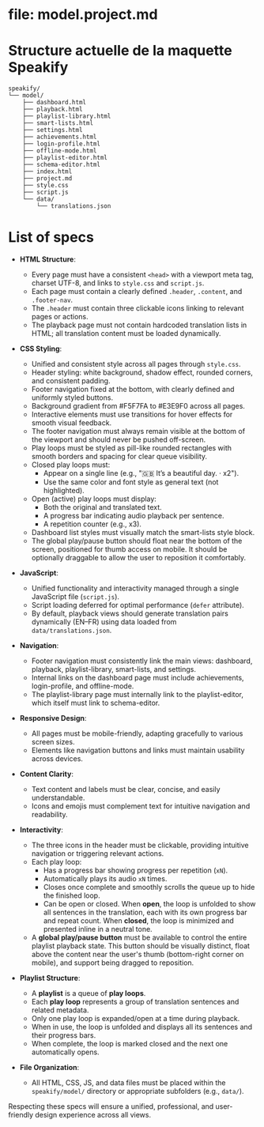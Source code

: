 # file: model.project.md

# Structure actuelle de la maquette Speakify

```
speakify/
└── model/
    ├── dashboard.html
    ├── playback.html
    ├── playlist-library.html
    ├── smart-lists.html
    ├── settings.html
    ├── achievements.html
    ├── login-profile.html
    ├── offline-mode.html
    ├── playlist-editor.html
    ├── schema-editor.html
    ├── index.html
    ├── project.md
    ├── style.css
    ├── script.js
    └── data/
        └── translations.json
```

# List of specs

- **HTML Structure**:
  - Every page must have a consistent `<head>` with a viewport meta tag, charset UTF-8, and links to `style.css` and `script.js`.
  - Each page must contain a clearly defined `.header`, `.content`, and `.footer-nav`.
  - The `.header` must contain three clickable icons linking to relevant pages or actions.
  - The playback page must not contain hardcoded translation lists in HTML; all translation content must be loaded dynamically.

- **CSS Styling**:
  - Unified and consistent style across all pages through `style.css`.
  - Header styling: white background, shadow effect, rounded corners, and consistent padding.
  - Footer navigation fixed at the bottom, with clearly defined and uniformly styled buttons.
  - Background gradient from #F5F7FA to #E3E9F0 across all pages.
  - Interactive elements must use transitions for hover effects for smooth visual feedback.
  - The footer navigation must always remain visible at the bottom of the viewport and should never be pushed off-screen.
  - Play loops must be styled as pill-like rounded rectangles with smooth borders and spacing for clear queue visibility.
  - Closed play loops must:
    - Appear on a single line (e.g., "🇬🇧 It’s a beautiful day. · x2").
    - Use the same color and font style as general text (not highlighted).
  - Open (active) play loops must display:
    - Both the original and translated text.
    - A progress bar indicating audio playback per sentence.
    - A repetition counter (e.g., x3).
  - Dashboard list styles must visually match the smart-lists style block.
  - The global play/pause button should float near the bottom of the screen, positioned for thumb access on mobile. It should be optionally draggable to allow the user to reposition it comfortably.

- **JavaScript**:
  - Unified functionality and interactivity managed through a single JavaScript file (`script.js`).
  - Script loading deferred for optimal performance (`defer` attribute).
  - By default, playback views should generate translation pairs dynamically (EN–FR) using data loaded from `data/translations.json`.

- **Navigation**:
  - Footer navigation must consistently link the main views: dashboard, playback, playlist-library, smart-lists, and settings.
  - Internal links on the dashboard page must include achievements, login-profile, and offline-mode.
  - The playlist-library page must internally link to the playlist-editor, which itself must link to schema-editor.

- **Responsive Design**:
  - All pages must be mobile-friendly, adapting gracefully to various screen sizes.
  - Elements like navigation buttons and links must maintain usability across devices.

- **Content Clarity**:
  - Text content and labels must be clear, concise, and easily understandable.
  - Icons and emojis must complement text for intuitive navigation and readability.

- **Interactivity**:
  - The three icons in the header must be clickable, providing intuitive navigation or triggering relevant actions.
  - Each play loop:
    - Has a progress bar showing progress per repetition (`xN`).
    - Automatically plays its audio `xN` times.
    - Closes once complete and smoothly scrolls the queue up to hide the finished loop.
    - Can be open or closed. When **open**, the loop is unfolded to show all sentences in the translation, each with its own progress bar and repeat count. When **closed**, the loop is minimized and presented inline in a neutral tone.
  - A **global play/pause button** must be available to control the entire playlist playback state. This button should be visually distinct, float above the content near the user's thumb (bottom-right corner on mobile), and support being dragged to reposition.

- **Playlist Structure**:
  - A **playlist** is a queue of **play loops**.
  - Each **play loop** represents a group of translation sentences and related metadata.
  - Only one play loop is expanded/open at a time during playback.
  - When in use, the loop is unfolded and displays all its sentences and their progress bars.
  - When complete, the loop is marked closed and the next one automatically opens.

- **File Organization**:
  - All HTML, CSS, JS, and data files must be placed within the `speakify/model/` directory or appropriate subfolders (e.g., `data/`).

Respecting these specs will ensure a unified, professional, and user-friendly design experience across all views.
